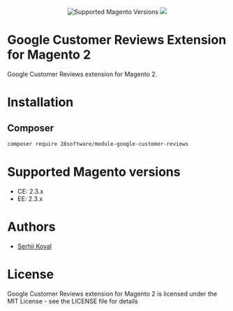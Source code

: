 <div align="center">
  <img src="https://img.shields.io/badge/magento-2.X-brightgreen.svg?logo=magento&longCache=true&style=flat-square" alt="Supported Magento Versions" />
  <a href="https://opensource.org/licenses/MIT" target="_blank"><img src="https://img.shields.io/badge/license-MIT-blue.svg" /></a>
</div>

# Google Customer Reviews Extension for Magento 2
Google Customer Reviews extension for Magento 2.

# Installation
## Composer

```bash
composer require 28software/module-google-customer-reviews
```

# Supported Magento versions

- CE: 2.3.x
- EE: 2.3.x

# Authors

* [Serhii Koval](mailto:serhiyk@28software.com)

# License
Google Customer Reviews extension for Magento 2 is licensed under the MIT License - see the LICENSE file for details
